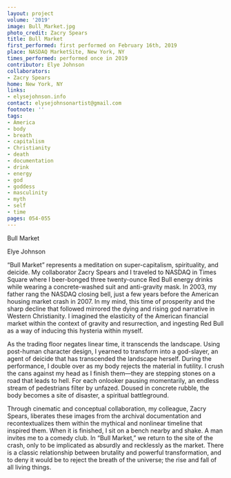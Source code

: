 ```yaml
---
layout: project
volume: '2019'
image: Bull_Market.jpg
photo_credit: Zacry Spears
title: Bull Market
first_performed: first performed on February 16th, 2019
place: NASDAQ MarketSite, New York, NY
times_performed: performed once in 2019
contributor: Elye Johnson
collaborators:
- Zacry Spears
home: New York, NY
links:
- elysejohnson.info
contact: elysejohnsonartist@gmail.com
footnote: ''
tags:
- America
- body
- breath
- capitalism
- Christianity
- death
- documentation
- drink
- energy
- god
- goddess
- masculinity
- myth
- self
- time
pages: 054-055
---
```



Bull Market

Elye Johnson

“Bull Market” represents a meditation on super-capitalism, spirituality, and deicide. My collaborator Zacry Spears and I traveled to NASDAQ in Times Square where I beer-bonged three twenty-ounce Red Bull energy drinks while wearing a concrete-washed suit and anti-gravity mask. In 2003, my father rang the NASDAQ closing bell, just a few years before the American housing market crash in 2007. In my mind, this time of prosperity and the sharp decline that followed mirrored the dying and rising god narrative in Western Christianity. I imagined the elasticity of the American financial market within the context of gravity and resurrection, and ingesting Red Bull as a way of inducing this hysteria within myself.

As the trading floor negates linear time, it transcends the landscape. Using post-human character design, I yearned to transform into a god-slayer, an agent of deicide that has transcended the landscape herself. During the performance, I double over as my body rejects the material in futility. I crush the cans against my head as I finish them—they are stepping stones on a road that leads to hell. For each onlooker pausing momentarily, an endless stream of pedestrians filter by unfazed. Doused in concrete rubble, the body becomes a site of disaster, a spiritual battleground.

Through cinematic and conceptual collaboration, my colleague, Zacry Spears, liberates these images from the archival documentation and recontextualizes them within the mythical and nonlinear timeline that inspired them. When it is finished, I sit on a bench nearby and shake. A man invites me to a comedy club. In “Bull Market,” we return to the site of the crash, only to be implicated as absurdly and recklessly as the market. There is a classic relationship between brutality and powerful transformation, and to deny it would be to reject the breath of the universe; the rise and fall of all living things.
